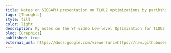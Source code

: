 ```yaml
---
title: Notes on SIGGAPH presentation on TLOU2 optimizations by parikshit
tags: [Thoughts]
style: fill
color: light
description: My notes on the YT video Low-level Optimization for TLOU2 by parikshit to explain myself better
blog: [Graphics]
published: true
external_url: https://docs.google.com/viewer?url=https://raw.githubusercontent.com/Pikachuxxxx/TLOU2_Optimizations_DeepDive/master/TLOU2OptimizationsYTVideoNotes.pdf
---
```

